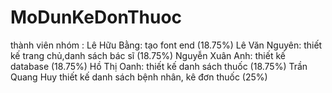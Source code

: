 # MoDunKeDonThuoc
thành viên nhóm :
	  	Lê Hữu Bằng: tạo font end (18.75%)
		Lê Văn Nguyên: thiết kế trang chủ,danh sách bác sĩ (18.75%)
		Nguyễn Xuân Anh: thiết kế database (18.75%) 
		Hồ Thị Oanh: thiết kế danh sách thuốc (18.75%)
		Trần Quang Huy thiết kế danh sách bệnh nhân, kê đơn thuốc (25%)
